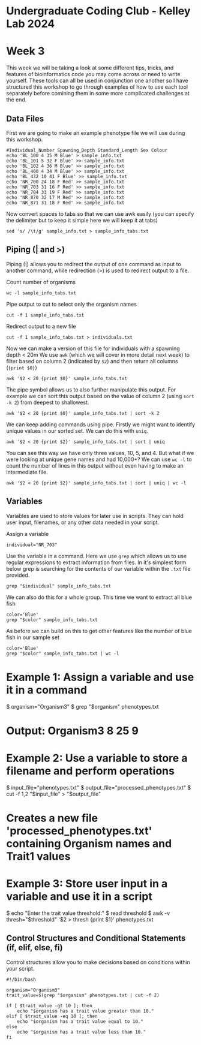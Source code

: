 Undergraduate Coding Club - Kelley Lab 2024
================
Week 3
================

This week we will be taking a look at some different tips, tricks, and features of bioinformatics code you may come across or need to write yourself. 
These tools can all be used in conjunction one another so I have structured this workshop to go through examples of how to use each tool separately before comining them in some more complicated challenges at the end.

## Data Files

First we are going to make an example phenotype file we will use during this workshop. 

```
#Individual_Number Spawning_Depth Standard_Length Sex Colour
echo 'BL_100 4 35 M Blue' > sample_info.txt
echo 'BL_101 5 32 F Blue' >> sample_info.txt
echo 'BL_102 4 36 M Blue' >> sample_info.txt
echo 'BL_400 4 34 M Blue' >> sample_info.txt
echo 'BL_432 10 41 F Blue' >> sample_info.txt
echo 'NR_700 24 18 F Red' >> sample_info.txt
echo 'NR_703 31 16 F Red' >> sample_info.txt
echo 'NR_704 33 19 F Red' >> sample_info.txt
echo 'NR_870 32 17 M Red' >> sample_info.txt
echo 'NR_871 31 18 F Red' >> sample_info.txt
```

Now convert spaces to tabs so that we can use awk easily (you can specify the delimiter but to keep it simple here we will keep it at tabs)
```
sed 's/ /\t/g' sample_info.txt > sample_info_tabs.txt
```

## Piping (| and >)
Piping (|) allows you to redirect the output of one command as input to another command, while redirection (>) is used to redirect output to a file.  

Count number of organisms
```
wc -l sample_info_tabs.txt
```

Pipe output to cut to select only the organism names
```
cut -f 1 sample_info_tabs.txt
```

Redirect output to a new file
```
cut -f 1 sample_info_tabs.txt > individuals.txt
```

Now we can make a version of this file for individuals with a spawning depth < 20m
We use `awk` (which we will cover in more detail next week) to filter based on column 2 (indicated by `$2`) and then return all columns (`{print $0}`)  
```
awk '$2 < 20 {print $0}' sample_info_tabs.txt
```

The pipe symbol allows us to also further manipulate this output.
For example we can sort this output based on the value of column 2 (using `sort -k 2`) from deepest to shallowest.
```
awk '$2 < 20 {print $0}' sample_info_tabs.txt | sort -k 2
```

We can keep adding commands using pipe. 
Firstly we might want to identify unique values in our sorted set. We can do this with `uniq`.
```
awk '$2 < 20 {print $2}' sample_info_tabs.txt | sort | uniq
```

You can see this way we have only three values, 10, 5, and 4. But what if we were looking at unique gene names and had 10,000+?
We can use `wc -l` to count the number of lines in this output without even having to make an intermediate file. 
```
awk '$2 < 20 {print $2}' sample_info_tabs.txt | sort | uniq | wc -l
```

## Variables
Variables are used to store values for later use in scripts. They can hold user input, filenames, or any other data needed in your script.  

Assign a variable
```
individual="NR_703"
```

Use the variable in a command. Here we use `grep` which allows us to use regular expressions to extract information from files.
In it's simplest form below grep is searching for the contents of our variable within the `.txt` file provided.
```
grep "$individual" sample_info_tabs.txt
```

We can also do this for a whole group. This time we want to extract all blue fish
```
color='Blue'
grep "$color" sample_info_tabs.txt
```

As before we can build on this to get other features like the number of blue fish in our sample set
```
color='Blue'
grep "$color" sample_info_tabs.txt | wc -l
```

# Example 1: Assign a variable and use it in a command
$ organism="Organism3"
$ grep "$organism" phenotypes.txt
# Output: Organism3    8         25        9

# Example 2: Use a variable to store a filename and perform operations
$ input_file="phenotypes.txt"
$ output_file="processed_phenotypes.txt"
$ cut -f 1,2 "$input_file" > "$output_file"
# Creates a new file 'processed_phenotypes.txt' containing Organism names and Trait1 values

# Example 3: Store user input in a variable and use it in a script
$ echo "Enter the trait value threshold:"
$ read threshold
$ awk -v thresh="$threshold" '$2 > thresh {print $1}' phenotypes.txt

## Control Structures and Conditional Statements (if, elif, else, fi)
Control structures allow you to make decisions based on conditions within your script.  

```
#!/bin/bash

organism="Organism3"
trait_value=$(grep "$organism" phenotypes.txt | cut -f 2)

if [ $trait_value -gt 10 ]; then
    echo "$organism has a trait value greater than 10."
elif [ $trait_value -eq 10 ]; then
    echo "$organism has a trait value equal to 10."
else
    echo "$organism has a trait value less than 10."
fi
```
